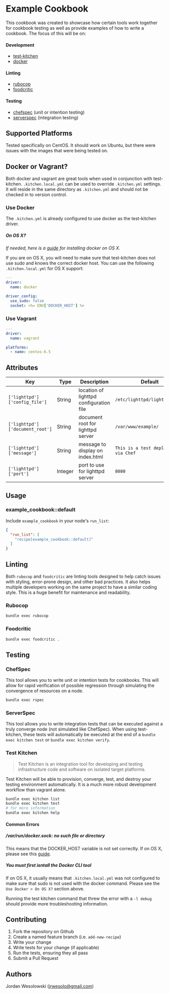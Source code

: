 # Example Cookbook

This cookbook was created to showcase how certain tools work together for cookbook testing as well as provide examples of how to write a cookbook. The focus of this will be on:

#### Development

* [test-kitchen](https://github.com/test-kitchen/test-kitchen)
* [docker](http://www.docker.com/whatisdocker)

#### Linting

* [rubocop](https://github.com/bbatsov/rubocop)
* [foodcritic](https://github.com/acrmp/foodcritic)

#### Testing

* [chefspec](https://github.com/sethvargo/chefspec) (unit or intention testing)
* [serverspec](https://github.com/serverspec/serverspec) (integration testing)

## Supported Platforms

Tested specifically on CentOS. It should work on Ubuntu, but there were issues with the images that were being tested on.

## Docker or Vagrant?

Both docker and vagrant are great tools when used in conjunction with test-kitchen. `.kitchen.local.yml` can be used to override `.kitchen.yml` settings. It will reside in the same directory as `.kitchen.yml` and should not be checked in to version control.

### Use Docker

The `.kitchen.yml` is already configured to use docker as the test-kitchen driver.

##### On OS X?

_If needed, here is a [guide](https://github.com/jrwesolo/docker_osx) for installing docker on OS X._

If you are on OS X, you will need to make sure that test-kitchen does not use sudo and knows the correct docker host. You can use the following `.kitchen.local.yml` for OS X support:

```yaml
---
driver:
  name: docker

driver_config:
  use_sudo: false
  socket: <%= ENV['DOCKER_HOST'] %>
```

### Use Vagrant

```yaml
---
driver:
  name: vagrant

platforms:
  - name: centos-6.5
```

## Attributes

| Key | Type | Description | Default |
| --- | ---- | ----------- | ------- |
| `['lighttpd']['config_file']` | String | location of lighttpd configuration file | `/etc/lighttpd/lighttpd.conf` |
| `['lighttpd']['document_root']` | String | document root for lighttpd server | `/var/www/example/` |
| `['lighttpd']['message']` | String | message to display on index.html | `This is a test deployment via Chef` |
| `['lighttpd']['port']` | Integer | port to use for lighttpd server | `8080` |

## Usage

### example_cookbook::default

Include `example_cookbook` in your node's `run_list`:

```json
{
  "run_list": [
    "recipe[example_cookbook::default]"
  ]
}
```

## Linting

Both `rubocop` and `foodcritic` are linting tools designed to help catch issues with styling, error-prone design, and other bad practices. It also helps multiple developers working on the same project to have a similar coding style. This is a huge benefit for maintenance and readability.

### Rubocop

```bash
bundle exec rubocop
```

### Foodcritic

```bash
bundle exec foodcritic .
```

## Testing

### ChefSpec

This tool allows you to write unit or intention tests for cookbooks. This will allow for rapid verification of possible regression through simulating the convergence of resources on a node.

```bash
bundle exec rspec
```

### ServerSpec

This tool allows you to write integration tests that can be executed against a truly converge node (not simulated like ChefSpec). When using test-kitchen, these tests will automatically be executed at the end of a `bundle exec kitchen test` or `bundle exec kitchen verify`.

### Test Kitchen

> Test Kitchen is an integration tool for developing and testing infrastructure code and software on isolated target platforms.

Test Kitchen will be able to provision, converge, test, and destroy your testing environment automatically. It is a much more robust development workflow than vagrant alone.

```bash
bundle exec kitchen list
bundle exec kitchen test
# for more information
bundle exec kitchen help
```

#### Common Errors

##### /var/run/docker.sock: no such file or directory

This means that the DOCKER_HOST variable is not set correctly. If on OS X, please see this [guide](https://github.com/jrwesolo/docker_osx).

##### You must first isntall the Docker CLI tool

If on OS X, it usually means that `.kitchen.local.yml` was not configured to make sure that sudo is not used with the docker command. Please see the `Use Docker > On OS X?` section above.

Running the test kitchen command that threw the error with a `-l debug` should provide more troubleshooting information.

## Contributing

1. Fork the repository on Github
2. Create a named feature branch (i.e. `add-new-recipe`)
3. Write your change
4. Write tests for your change (if applicable)
5. Run the tests, ensuring they all pass
6. Submit a Pull Request

## Authors

Jordan Wesolowski (<jrwesolo@gmail.com>)
